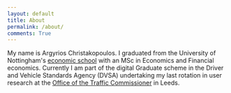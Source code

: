```yaml
---
layout: default
title: About
permalink: /about/
comments: True
---
```


My name is Argyrios Christakopoulos. I graduated from the University of Nottingham's <a href="https://www.nottingham.ac.uk/economics/">economic school</a> with an MSc in
Economics and Financial economics. Currently I am part of the digital Graduate scheme in the Driver and Vehicle Standards Agency (DVSA) undertaking my last rotation in user research
at the <a href="https://www.gov.uk/government/organisations/traffic-commissioners">Office of the Traffic Commissioner</a> in Leeds.
